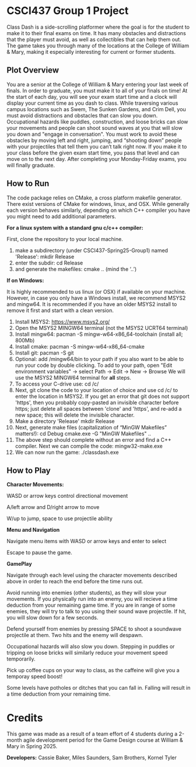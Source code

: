 # CSCI437 Group 1 Project
Class Dash is a side-scrolling platformer where the goal is for the student to make it to their final exams on time. It has many obstacles and distractions that the player must avoid, as well as collectibles that can help them out. The game takes you through many of the locations at the College of William & Mary, making it especially interesting for current or former students.

## Plot Overview
You are a senior at the College of William & Mary entering your last week of finals. In order to graduate, you must make it to all of your finals on time! At the start of each day, you will see your exam start time and a clock will display your current time as you dash to class. While traversing various campus locations such as Swem, The Sunken Gardens, and Crim Dell, you must avoid distractions and obstacles that can slow you down. Occupational hazards like puddles, construction, and loose bricks can slow your movements and people can shoot sound waves at you that will slow you down and "engage in conversation". You must work to avoid these obstacles by moving left and right, jumping, and “shooting down” people with your projectiles that tell them you can’t talk right now. If you make it to your class before the given exam start time, you pass that level and can move on to the next day. After completing your Monday-Friday exams, you will finally graduate.

## How to Run

The code package relies on CMake, a cross platform makefile generator. There exist versions of
CMake for windows, linux, and OSX. While generally each version behaves similarly, depending on
which C++ compiler you have you might need to add additional parameters. 

**For a linux system with a standard gnu c/c++ compiler:**

First, clone the repository to your local machine. 
1. make a subdirectory (under CSCI437-Spring25-Group1) named 'Release': mkdir Release
2. enter the subdir: cd Release
3. and generate the makefiles: cmake .. (mind the ‘..’)

**If on Windows:**

It is highly recommended to us linux (or OSX) if available on your machine. However, in case you
only have a Windows install, we recommend MSYS2 and mingw64. It is recommended if you have an
older MSYS2 install to remove it first and start with a clean version.
1) Install MSYS2: https://www.msys2.org/
2) Open the MSYS2 MINGW64 terminal (not the MSYS2 UCRT64 terminal)
2) Install mingw64: pacman -S mingw-w64-x86_64-toolchain (install all; 800Mb)
3) Install cmake: pacman -S mingw-w64-x86_64-cmake
4) Install git: pacman -S git
5) Optional: add <msys2 install path>/mingw64/bin to your path if you also want to be able to run
your code by double clicking. To add to your path, open "Edit environment variables" -> select
Path -> Edit -> New -> Browse
We will use the MSYS2 MINGW64 terminal for **all** steps.
1) To access your C-drive use: cd /c/
2) Next, git clone the code to your location of choice and use cd /c/<path> to
enter the location in MSYS2. If you get an error that git does not support 'https', then you probably
copy-pasted an invisible character before https; just delete all spaces between 'clone' and 'https',
and re-add a new space; this will delete the invisible character.
3) Make a directory 'Release' mkdir Release
2) Next, generate make files (capitalization of “MinGW Makefiles” matters!):
cd Debug
cmake.exe -G "MinGW Makefiles" ..
3) The above step should complete without an error and find a C++ compiler. Next we can compile
the code: mingw32-make.exe
4) We can now run the game: ./classdash.exe

## How to Play
**Character Movements:**

WASD or arrow keys control directional movement

 A/left arrow and D/right arrow to move

 W/up to jump, space to use projectile ability


**Menu and Navigation**

Navigate menu items with WASD or arrow keys and enter to select

Escape to pause the game.

**GamePlay**

Navigate through each level using the character movements described above in order to reach the end before the time runs out.

Avoid running into enemies (other students), as they will slow your movements. If you physically run into an enemy, you will recieve a time deduction from your remaining game time. If you are in range of some enemies, they will try to talk to you using their sound wave projectile. If hit, you will slow down for a few seconds.

Defend yourself from enemies by pressing SPACE to shoot a soundwave projectile at them. Two hits and the enemy will despawn.

Occupational hazards will also slow you down. Stepping in puddles or tripping on loose bricks will similarly reduce your movement speed temporarily.

Pick up coffee cups on your way to class, as the caffeine will give you a temporay speed boost!

Some levels have potholes or ditches that you can fall in. Falling will result in a time deduction from your remaining time.

# Credits

This game was made as a result of a team effort of 4 students during a 2-month agile development period for the Game Design course at William & Mary in Spring 2025. 

**Developers:** Cassie Baker, Miles Saunders, Sam Brothers, Kornel Tyler